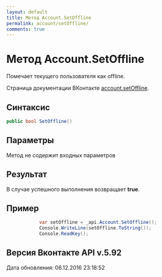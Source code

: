 ```yaml
---
layout: default
title: Метод Account.SetOffline
permalink: account/setOffline/
comments: true
---
```

# Метод Account.SetOffline
Помечает текущего пользователя как offline.

Страница документации ВКонтакте [account.setOffline](https://vk.com/dev/account.setOffline).

## Синтаксис
``` csharp
public bool SetOffline()
```

## Параметры
Метод не содержит входных параметров

## Результат
В случае успешного выполнения возвращает **true**.

## Пример
``` csharp
            var setOffline = _api.Account.SetOffline();
            Console.WriteLine(setOffline.ToString());
            Console.ReadKey();
```

## Версия Вконтакте API v.5.92
Дата обновления: 06.12.2016 23:18:52
